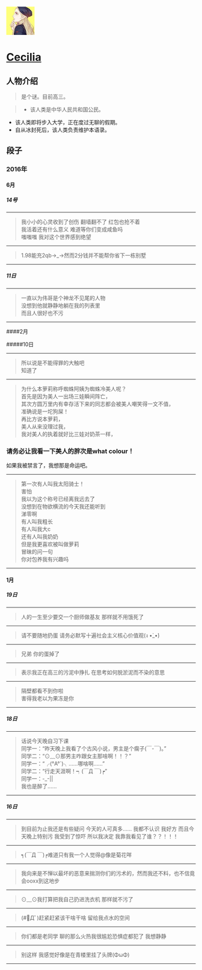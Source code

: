 ![222](../icon/Cecilia.jpg)
# [Cecilia](https://github.com/yooorange)

## 人物介绍

> 是个谜。目前高三。

> + 该人类是中华人民共和国公民。
+ 该人类即将步入大学，正在度过无聊的假期。
+ 自从冰封死后，该人类负责维护本语录。

## 段子

### 2016年

#### 6月

##### 14号

---
> 我小小的心灵收到了创伤 翻墙翻不了 红包也抢不着<br/> 我活着还有什么意义 难道等你们变成咸鱼吗<br/> 嗤嗤嗤 我对这个世界感到绝望

---
> 1.98能充2qb→_→然而2分钱并不能帮你省下一栋别墅

---
##### 11日

---
> 一直以为伟哥是个神龙不见尾的人物<br/> 
没想到他就静静地躺在我的列表里<br/>
而且人很好也不污

---
####2月

#####10日

---
> 所以说是不能得罪的大触吧<br/>
知道了

---
> 为什么本萝莉称呼蜘蛛阿姨为蜘蛛冷美人呢？<br/>
首先是因为美人一出场三娃瞬间阵亡，<br/>
其次方圆万里内有幸存活下来的同志都会被美人嘲笑得一文不值， <br/>
准确说是一坨狗屎！<br/>
再比方说本萝莉，<br/>
美人从来没理过我，<br/>
我对美人的执着就好比三娃对奶茶一样，<br/>
### 请务必让我看一下美人的胖次是what colour！<br/>
如果我被禁言了，我想那是命运吧。

---
> 第一次有人叫我太阳骑士！ <br/>
害怕 <br/>
我以为这个称号已经离我远去了 <br/>
没想到在物欲横流的今天我还能听到 <br/>
涕零啊 <br/>
有人叫我粗长 <br/>
有人叫我大c <br/>
还有人叫我奶奶 <br/>
但是我更喜欢被叫做萝莉 <br/>
冒昧的问一句 <br/>
你对包养我有兴趣吗 

---
#### 1月

##### 19日

---
> 人的一生至少要交一个厨师做基友  那样就不用饿死了

---
> 请不要随地扔蛋 请务必默写十遍社会主义核心价值观(ง •̀_•́)

---
> 兄弟 你的蛋掉了

---
> 表示我正在高三的污泥中挣扎  在思考如何脱淤泥而不染的意思

---
> 隔壁都看不到你啦<br/>
害得我老以为果冻是你

---
##### 18日

---
>话说今天晚自习下课<br/>
同学一：“昨天晚上我看了个古风小说，男主是个瘸子(￣-￣)。”<br/>
同学二：“⊙﹏⊙那男主咋跟女主那啥啊！！？”<br/>
同学一：“╭(°A°`)╮……哪啥啊……”<br/>
同学二：“行走天涯啊！┑(￣Д ￣)┍”<br/>
同学一：-_-||<br/>
我也是醉了……

---
##### 16日

---
> 到目前为止我还是有些疑问 今天的人可真多…… 我都不认识 我好方 而且今天晚上特别污  我受到了惊吓 所以我决定 我靠我看见了谁？？！！！

---
> ┑(￣Д ￣)┍难道只有我一个人觉得@像是菊花咩

---
> 我向来是不惮以最坏的恶意来揣测你们的污术的，然而我还不料，也不信竟会ooxx到这地步

---
> ⊙﹏⊙我打算把我自己扔进洗衣机  那样就不污了 

---
> (#ﾟДﾟ)赶紧赶紧该干啥干啥 留给我点水的空间

---
> 你们都是老同学 聊的那么火热我很尴尬恐惧症都犯了 我想静静

---
> 别这样 我感觉好像是在青楼里挂了头牌(ΦωΦ)

---
